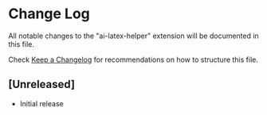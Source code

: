 # Change Log

All notable changes to the "ai-latex-helper" extension will be documented in this file.

Check [Keep a Changelog](http://keepachangelog.com/) for recommendations on how to structure this file.

## [Unreleased]

- Initial release